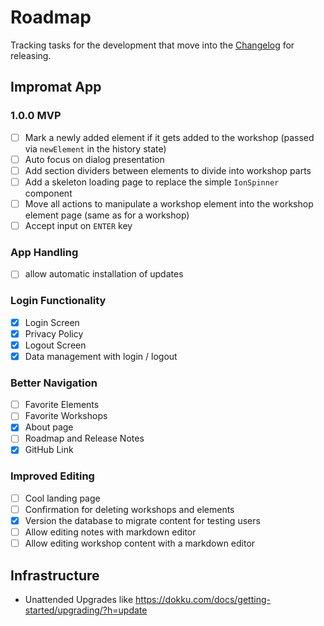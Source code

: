 # Roadmap

Tracking tasks for the development that move into the [Changelog](./CHANGELOG.md) for releasing.

## Impromat App

### 1.0.0 MVP

- [ ] Mark a newly added element if it gets added to the workshop (passed via `newElement` in the history state)
- [ ] Auto focus on dialog presentation
- [ ] Add section dividers between elements to divide into workshop parts
- [ ] Add a skeleton loading page to replace the simple `IonSpinner` component
- [ ] Move all actions to manipulate a workshop element into the workshop element page (same as for a workshop)
- [ ] Accept input on `ENTER` key

### App Handling

- [ ] allow automatic installation of updates

### Login Functionality

- [x] Login Screen
- [x] Privacy Policy
- [x] Logout Screen
- [x] Data management with login / logout

### Better Navigation

- [ ] Favorite Elements
- [ ] Favorite Workshops
- [x] About page
- [ ] Roadmap and Release Notes
- [x] GitHub Link

### Improved Editing

- [ ] Cool landing page
- [ ] Confirmation for deleting workshops and elements
- [x] Version the database to migrate content for testing users
- [ ] Allow editing notes with markdown editor
- [ ] Allow editing workshop content with a markdown editor

## Infrastructure

- Unattended Upgrades like https://dokku.com/docs/getting-started/upgrading/?h=update
